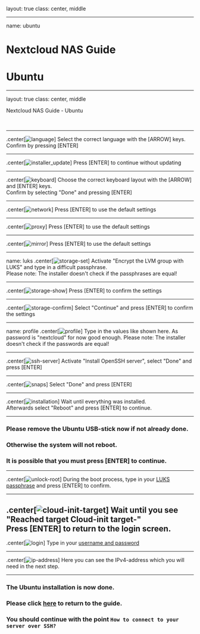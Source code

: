 layout: true
class: center, middle

---

name: ubuntu
# Nextcloud NAS Guide
# Ubuntu

---

layout: true
class: center, middle
<div class="my-header"><p>Nextcloud NAS Guide - Ubuntu</p></div><br>

---

.center[![language](./language.png)]
Select the correct language with the [ARROW] keys.<br>
Confirm by pressing [ENTER]

---

.center[![installer_update](./installer_update.png)]
Press [ENTER] to continue without updating

---

.center[![keyboard](./keyboard.png)]
Choose the correct keyboard layout with the [ARROW] and [ENTER] keys.<br>
Confirm by selecting "Done" and pressing [ENTER]

---

.center[![network](./network.png)]
Press [ENTER] to use the default settings

---

.center[![proxy](./proxy.png)]
Press [ENTER] to use the default settings

---

.center[![mirror](./mirror.png)]
Press [ENTER] to use the default settings

---

name: luks
.center[![storage-set](./storage-set.png)]
Activate "Encrypt the LVM group with LUKS" and type in a difficult passphrase.<br>
Please note: The installer doesn't check if the passphrases are equal!

---

.center[![storage-show](./storage-show.png)]
Press [ENTER] to confirm the settings

---

.center[![storage-confirm](./storage-confirm.png)]
Select "Continue" and press [ENTER] to confirm the settings

---

name: profile
.center[![profile](./profile.png)]
Type in the values like shown here. As password is "nextcloud" for now good enough.
Please note: The installer doesn't check if the passwords are equal!

---

.center[![ssh-server](./ssh-server.png)]
Activate "Install OpenSSH server", select "Done" and press [ENTER]

---

.center[![snaps](./snaps.png)]
Select "Done" and press [ENTER]

---

.center[![installation](./installation.png)]
Wait until everything was installed.<br>
Afterwards select "Reboot" and press [ENTER] to continue.

---

### Please remove the Ubuntu USB-stick now if not already done.
### Otherwise the system will not reboot.
### It is possible that you must press [ENTER] to continue.

---

.center[![unlock-root](./unlock-root.png)]
During the boot process, type in your [LUKS passphrase](#luks) and press [ENTER] to confirm.

---

.center[![cloud-init-target](./cloud-init-target.png)]
Wait until you see "Reached target Cloud-init target-"<br>
Press [ENTER] to return to the login screen.
---

.center[![login](./login.png)]
Type in your [username and password](#profile)

---

.center[![ip-address](./ip-address.png)]
Here you can see the IPv4-address which you will need in the next step.

---

### The Ubuntu installation is now done.
### Please click [here](https://github.com/szaimen/Nextcloud-NAS-Guide#how-to-connect-to-your-server-over-ssh) to return to the guide.
### You should continue with the point `How to connect to your server over SSH?`